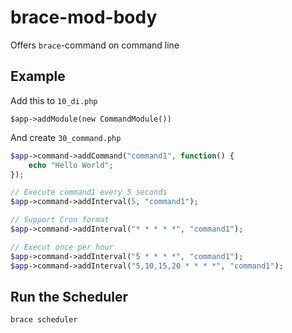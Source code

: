 # brace-mod-body

Offers `brace`-command on command line

## Example

Add this to `10_di.php`
```
$app->addModule(new CommandModule())
```

And create `30_command.php`
```php
$app->command->addCommand("command1", function() {
    echo "Hello World";
});

// Execute command1 every 5 seconds
$app->command->addInterval(5, "command1");

// Support Cron format
$app->command->addInterval("* * * * *", "command1");

// Execut once per hour
$app->command->addInterval("5 * * * *", "command1");
$app->command->addInterval("5,10,15,20 * * * *", "command1");
```

## Run the Scheduler

```bash
brace scheduler
```
